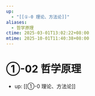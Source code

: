 ```yaml
---
up:
  - "[[①-0 理论、方法论]]"
aliases:
  - 哲学原理
ctime: 2025-03-01T13:02:22+08:00
mtime: 2025-10-01T11:40:38+08:00
---
```


# ①-02 哲学原理

- up: [[①-0 理论、方法论]]
